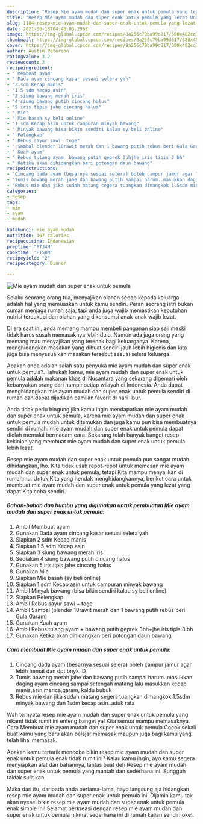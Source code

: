```yaml
---
description: "Resep Mie ayam mudah dan super enak untuk pemula yang lezat Untuk Jualan"
title: "Resep Mie ayam mudah dan super enak untuk pemula yang lezat Untuk Jualan"
slug: 1184-resep-mie-ayam-mudah-dan-super-enak-untuk-pemula-yang-lezat-untuk-jualan
date: 2021-06-18T04:46:03.296Z
image: https://img-global.cpcdn.com/recipes/8a256c79ba99d817/680x482cq70/mie-ayam-mudah-dan-super-enak-untuk-pemula-foto-resep-utama.jpg
thumbnail: https://img-global.cpcdn.com/recipes/8a256c79ba99d817/680x482cq70/mie-ayam-mudah-dan-super-enak-untuk-pemula-foto-resep-utama.jpg
cover: https://img-global.cpcdn.com/recipes/8a256c79ba99d817/680x482cq70/mie-ayam-mudah-dan-super-enak-untuk-pemula-foto-resep-utama.jpg
author: Austin Peterson
ratingvalue: 3.2
reviewcount: 3
recipeingredient:
- " Membuat ayam"
- " Dada ayam cincang kasar sesuai selera yah"
- "2 sdm Kecap manis"
- "1.5 sdm Kecap asin"
- "3 siung bawang merah iris"
- "4 siung bawang putih cincang halus"
- "5 iris tipis jahe cincang halus"
- " Mie"
- " Mie basah sy beli online"
- "1 sdm Kecap asin untuk campuran minyak bawang"
- " Minyak bawang bisa bikin sendiri kalau sy beli online"
- " Pelengkap"
- " Rebus sayur sawi  toge"
- " Sambal blender 10rawit merah dan 1 bawang putih rebus beri Gula Garam"
- " Kuah ayam"
- " Rebus tulang ayam  bawang putih geprek 3bhjhe iris tipis 3 bh"
- " Ketika akan dihidangkan beri potongan daun bawang"
recipeinstructions:
- "Cincang dada ayam (besarnya sesuai selera) boleh campur jamur agar lebih hemat dan dpt bnyk :D"
- "Tumis bawang merah jahe dan bawang putih sampai harum..masukkan daging ayam cincang sampai setengah matang lalu masukkan kecap manis,asin,merica,garam, kaldu bubuk"
- "Rebus mie dan jika sudah matang segera tuangkan dimangkok 1.5sdm minyak bawang dan 1sdm kecap asin..aduk rata"
categories:
- Resep
tags:
- mie
- ayam
- mudah

katakunci: mie ayam mudah 
nutrition: 167 calories
recipecuisine: Indonesian
preptime: "PT34M"
cooktime: "PT50M"
recipeyield: "2"
recipecategory: Dinner

---
```



![Mie ayam mudah dan super enak untuk pemula](https://img-global.cpcdn.com/recipes/8a256c79ba99d817/680x482cq70/mie-ayam-mudah-dan-super-enak-untuk-pemula-foto-resep-utama.jpg)

Selaku seorang orang tua, menyajikan olahan sedap kepada keluarga adalah hal yang memuaskan untuk kamu sendiri. Peran seorang istri bukan cuman menjaga rumah saja, tapi anda juga wajib memastikan kebutuhan nutrisi tercukupi dan olahan yang dikonsumsi anak-anak wajib lezat.

Di era  saat ini, anda memang mampu membeli panganan siap saji meski tidak harus susah memasaknya lebih dulu. Namun ada juga orang yang memang mau menyajikan yang terenak bagi keluarganya. Karena, menghidangkan masakan yang dibuat sendiri jauh lebih higienis dan kita juga bisa menyesuaikan masakan tersebut sesuai selera keluarga. 



Apakah anda adalah salah satu penyuka mie ayam mudah dan super enak untuk pemula?. Tahukah kamu, mie ayam mudah dan super enak untuk pemula adalah makanan khas di Nusantara yang sekarang digemari oleh kebanyakan orang dari hampir setiap wilayah di Indonesia. Anda dapat menghidangkan mie ayam mudah dan super enak untuk pemula sendiri di rumah dan dapat dijadikan camilan favorit di hari libur.

Anda tidak perlu bingung jika kamu ingin mendapatkan mie ayam mudah dan super enak untuk pemula, karena mie ayam mudah dan super enak untuk pemula mudah untuk ditemukan dan juga kamu pun bisa membuatnya sendiri di rumah. mie ayam mudah dan super enak untuk pemula dapat diolah memalui bermacam cara. Sekarang telah banyak banget resep kekinian yang membuat mie ayam mudah dan super enak untuk pemula lebih lezat.

Resep mie ayam mudah dan super enak untuk pemula pun sangat mudah dihidangkan, lho. Kita tidak usah repot-repot untuk memesan mie ayam mudah dan super enak untuk pemula, tetapi Kita mampu menyajikan di rumahmu. Untuk Kita yang hendak menghidangkannya, berikut cara untuk membuat mie ayam mudah dan super enak untuk pemula yang lezat yang dapat Kita coba sendiri.

<!--inarticleads1-->

##### Bahan-bahan dan bumbu yang digunakan untuk pembuatan Mie ayam mudah dan super enak untuk pemula:

1. Ambil  Membuat ayam
1. Gunakan  Dada ayam cincang kasar sesuai selera yah
1. Siapkan 2 sdm Kecap manis
1. Siapkan 1.5 sdm Kecap asin
1. Siapkan 3 siung bawang merah iris
1. Sediakan 4 siung bawang putih cincang halus
1. Gunakan 5 iris tipis jahe cincang halus
1. Gunakan  Mie
1. Siapkan  Mie basah (sy beli online)
1. Siapkan 1 sdm Kecap asin untuk campuran minyak bawang
1. Ambil  Minyak bawang (bisa bikin sendiri kalau sy beli online)
1. Siapkan  Pelengkap
1. Ambil  Rebus sayur sawi + toge
1. Ambil  Sambal (blender 10rawit merah dan 1 bawang putih rebus beri Gula Garam)
1. Gunakan  Kuah ayam
1. Ambil  Rebus tulang ayam + bawang putih geprek 3bh+jhe iris tipis 3 bh
1. Gunakan  Ketika akan dihidangkan beri potongan daun bawang




<!--inarticleads2-->

##### Cara membuat Mie ayam mudah dan super enak untuk pemula:

1. Cincang dada ayam (besarnya sesuai selera) boleh campur jamur agar lebih hemat dan dpt bnyk :D
1. Tumis bawang merah jahe dan bawang putih sampai harum..masukkan daging ayam cincang sampai setengah matang lalu masukkan kecap manis,asin,merica,garam, kaldu bubuk
1. Rebus mie dan jika sudah matang segera tuangkan dimangkok 1.5sdm minyak bawang dan 1sdm kecap asin..aduk rata




Wah ternyata resep mie ayam mudah dan super enak untuk pemula yang nikamt tidak rumit ini enteng banget ya! Kita semua mampu memasaknya. Cara Membuat mie ayam mudah dan super enak untuk pemula Cocok sekali buat kamu yang baru akan belajar memasak maupun juga bagi kamu yang telah lihai memasak.

Apakah kamu tertarik mencoba bikin resep mie ayam mudah dan super enak untuk pemula enak tidak rumit ini? Kalau kamu ingin, ayo kamu segera menyiapkan alat dan bahannya, lantas buat deh Resep mie ayam mudah dan super enak untuk pemula yang mantab dan sederhana ini. Sungguh taidak sulit kan. 

Maka dari itu, daripada anda berlama-lama, hayo langsung aja hidangkan resep mie ayam mudah dan super enak untuk pemula ini. Dijamin kamu tak akan nyesel bikin resep mie ayam mudah dan super enak untuk pemula enak simple ini! Selamat berkreasi dengan resep mie ayam mudah dan super enak untuk pemula nikmat sederhana ini di rumah kalian sendiri,oke!.

